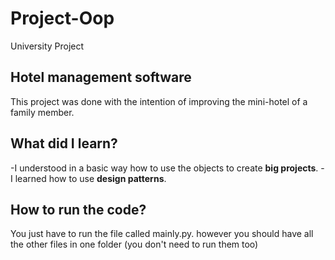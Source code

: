 # Project-Oop
University Project

## Hotel management software
This project was done with the intention of improving the mini-hotel of a family member.

## What did I learn?

-I understood in a basic way how to use the objects to create **big projects**.
-I learned how to use **design patterns**.

## How to run the code?
You just have to run the file called mainly.py. however you should have all the other files in one folder (you don't need to run them too)

